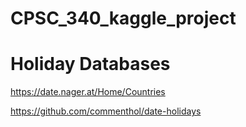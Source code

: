 # CPSC_340_kaggle_project

# Holiday Databases

https://date.nager.at/Home/Countries

https://github.com/commenthol/date-holidays
